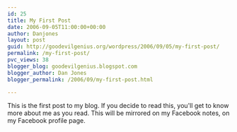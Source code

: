 ```yaml
---
id: 25
title: My First Post
date: 2006-09-05T11:00:00+00:00
author: Danjones
layout: post
guid: http://goodevilgenius.org/wordpress/2006/09/05/my-first-post/
permalink: /my-first-post/
pvc_views: 38
blogger_blog: goodevilgenius.blogspot.com
blogger_author: Dan Jones
blogger_permalink: /2006/09/my-first-post.html

---
```

This is the first post to my blog. If you decide to read this, you'll get to know more about me as you read. This will be mirrored on my Facebook notes, on my Facebook profile page.
